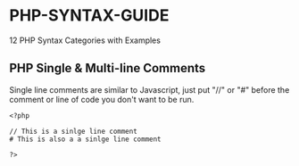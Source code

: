 # PHP-SYNTAX-GUIDE
12 PHP Syntax Categories with Examples

## PHP Single & Multi-line Comments

Single line comments are similar to Javascript, just put "//" or "#" before the comment or line of code you don't want to be run.

```
<?php

// This is a sinlge line comment
# This is also a a sinlge line comment

?>
```
